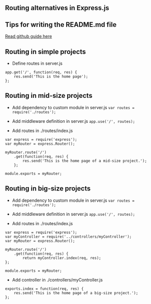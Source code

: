 ## Routing alternatives in Express.js

## Tips for writing the README.md file
[Read github guide here](https://help.github.com/articles/basic-writing-and-formatting-syntax/)


## Routing in simple projects
* Define routes in server.js
```
app.get('/', function(req, res) {
    res.send('This is the home page');
};
```


## Routing in mid-size projects
* Add dependency to custom module in server.js
`var routes = require('./routes');`

* Add middleware definition in server.js
`app.use('/', routes);`

* Add routes in ./routes/index.js
```
var express = require('express');
var myRouter = express.Router();

myRouter.route('/')
    .get(function(req, res) {
        res.send('This is the home page of a mid-size project.');
    };

module.exports = myRouter;
```


## Routing in big-size projects
* Add dependency to custom module in server.js
`var routes = require('./routes');`

* Add middleware definition in server.js
`app.use('/', routes);`

* Add routes in ./routes/index.js
```
var express = require('express');
var myController = require('../controllers/myController');
var myRouter = express.Router();

myRouter.route('/')
    .get(function(req, res) {
        return myController.index(req, res);
};

module.exports = myRouter;
```

* Add controller in ./controllers/myController.js
```
exports.index = function(req, res) {
    res.send('This is the home page of a big-size project.');
};
```



